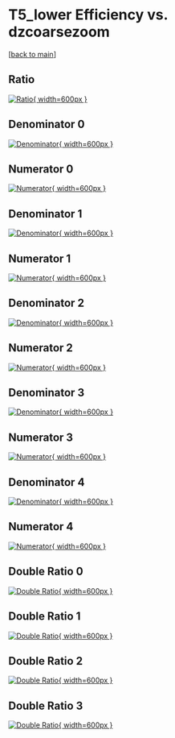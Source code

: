 # T5_lower Efficiency vs. dzcoarsezoom

[[back to main](./)]



## Ratio

[![Ratio](../mtv/var/T5_lower_xtr_0_1_eff_dzcoarsezoom.png){ width=600px }](../mtv/var/T5_lower_xtr_0_1_eff_dzcoarsezoom.pdf)

## Denominator 0

[![Denominator](../mtv/den/T5_lower_xtr_0_1_eff_dzcoarsezoom_den0.png){ width=600px }](../mtv/den/T5_lower_xtr_0_1_eff_dzcoarsezoom_den0.pdf)

## Numerator 0

[![Numerator](../mtv/num/T5_lower_xtr_0_1_eff_dzcoarsezoom_num0.png){ width=600px }](../mtv/num/T5_lower_xtr_0_1_eff_dzcoarsezoom_num0.pdf)

## Denominator 1

[![Denominator](../mtv/den/T5_lower_xtr_0_1_eff_dzcoarsezoom_den1.png){ width=600px }](../mtv/den/T5_lower_xtr_0_1_eff_dzcoarsezoom_den1.pdf)

## Numerator 1

[![Numerator](../mtv/num/T5_lower_xtr_0_1_eff_dzcoarsezoom_num1.png){ width=600px }](../mtv/num/T5_lower_xtr_0_1_eff_dzcoarsezoom_num1.pdf)

## Denominator 2

[![Denominator](../mtv/den/T5_lower_xtr_0_1_eff_dzcoarsezoom_den2.png){ width=600px }](../mtv/den/T5_lower_xtr_0_1_eff_dzcoarsezoom_den2.pdf)

## Numerator 2

[![Numerator](../mtv/num/T5_lower_xtr_0_1_eff_dzcoarsezoom_num2.png){ width=600px }](../mtv/num/T5_lower_xtr_0_1_eff_dzcoarsezoom_num2.pdf)

## Denominator 3

[![Denominator](../mtv/den/T5_lower_xtr_0_1_eff_dzcoarsezoom_den3.png){ width=600px }](../mtv/den/T5_lower_xtr_0_1_eff_dzcoarsezoom_den3.pdf)

## Numerator 3

[![Numerator](../mtv/num/T5_lower_xtr_0_1_eff_dzcoarsezoom_num3.png){ width=600px }](../mtv/num/T5_lower_xtr_0_1_eff_dzcoarsezoom_num3.pdf)

## Denominator 4

[![Denominator](../mtv/den/T5_lower_xtr_0_1_eff_dzcoarsezoom_den4.png){ width=600px }](../mtv/den/T5_lower_xtr_0_1_eff_dzcoarsezoom_den4.pdf)

## Numerator 4

[![Numerator](../mtv/num/T5_lower_xtr_0_1_eff_dzcoarsezoom_num4.png){ width=600px }](../mtv/num/T5_lower_xtr_0_1_eff_dzcoarsezoom_num4.pdf)

## Double Ratio 0

[![Double Ratio](../mtv/ratio/T5_lower_xtr_0_1_eff_dzcoarsezoom_ratio0.png){ width=600px }](../mtv/ratio/T5_lower_xtr_0_1_eff_dzcoarsezoom_ratio0.pdf)

## Double Ratio 1

[![Double Ratio](../mtv/ratio/T5_lower_xtr_0_1_eff_dzcoarsezoom_ratio1.png){ width=600px }](../mtv/ratio/T5_lower_xtr_0_1_eff_dzcoarsezoom_ratio1.pdf)

## Double Ratio 2

[![Double Ratio](../mtv/ratio/T5_lower_xtr_0_1_eff_dzcoarsezoom_ratio2.png){ width=600px }](../mtv/ratio/T5_lower_xtr_0_1_eff_dzcoarsezoom_ratio2.pdf)

## Double Ratio 3

[![Double Ratio](../mtv/ratio/T5_lower_xtr_0_1_eff_dzcoarsezoom_ratio3.png){ width=600px }](../mtv/ratio/T5_lower_xtr_0_1_eff_dzcoarsezoom_ratio3.pdf)

